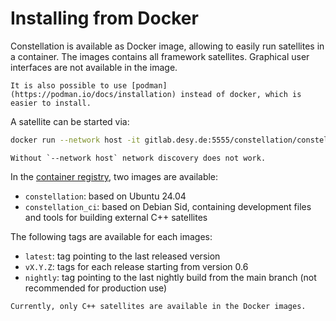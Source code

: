 # Installing from Docker

Constellation is available as Docker image, allowing to easily run satellites in a container. The images contains all
framework satellites. Graphical user interfaces are not available in the image.

```{hint}
It is also possible to use [podman](https://podman.io/docs/installation) instead of docker, which is easier to install.
```

A satellite can be started via:

```sh
docker run --network host -it gitlab.desy.de:5555/constellation/constellation/constellation:latest
```

```{attention}
Without `--network host` network discovery does not work.
```

In the [container registry](https://gitlab.desy.de/constellation/constellation/container_registry), two images are available:

- `constellation`: based on Ubuntu 24.04
- `constellation_ci`: based on Debian Sid, containing development files and tools for building external C++ satellites

The following tags are available for each images:

- `latest`: tag pointing to the last released version
- `vX.Y.Z`: tags for each release starting from version 0.6
- `nightly`: tag pointing to the last nightly build from the main branch (not recommended for production use)

```{note}
Currently, only C++ satellites are available in the Docker images.
```

